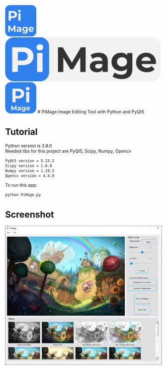 <img alt="PiMageIcon0" src="./GUI/pimage_0.png" width=100>
<img alt="PiMageIcon1" src="./GUI/pimage_1.png" width=500>
<img alt="PiMageIcon2" src="./GUI/pimage_2.png" width=100>
# PiMage
Image Editing Tool with Python and PyQt5

# Tutorial

Python version is 3.8.0 </br>
Needed libs for this project are PyQt5, Scipy, Numpy, Opencv </br>

```
PyQt5 version = 5.15.2
Scipy version = 1.6.0
Numpy version = 1.19.3
Opencv version = 4.4.0
```

To run this app:

```
python PiMage.py
```

# Screenshot

![PiMage](./GUI/gui.png)
